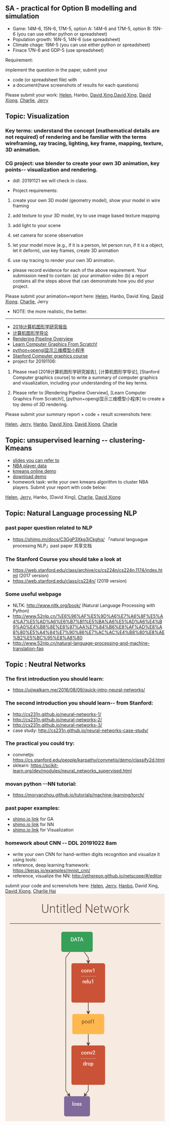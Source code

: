 ## SA - practical for Option B modelling and simulation
* Game: 14M-6, 15N-6, 17M-5, option A: 14M-6 and 17M-5, option B: 15N-6 (you can use either python or spreadsheet)
* Population growth: 16N-5, 14N-6 (use spreadsheet)
* Climate chage: 19M-5 (you can use either python or spreadsheet)
* Finace  17N-6 and GDP-5 (use spreadsheet)

Requirement:

implement the question in the paper, submit your 

* code (or spreadsheet file)  with 
* a document(have screenshots of results for each questions)

Please submit your work: [Helen](https://github.com/HelenBai2002Tong/Cesium/tree/master/Projects%26Assignments/OptionB_Realization), Hanbo, [David Xing](https://github.com/gtx1080/start/blob/master/Option/bug.xlsx),[David Xing](https://github.com/gtx1080/start/blob/master/Option/game.py), [David Xiong](https://github.com/xiongdawei/assignment/tree/master/SA), [Charlie](https://github.com/hhshhd/hhshhd/blob/master/IB%20CS/Hw/OptionB%20spreadsheet_Charlie%20Hai.xlsx), [Jerry](https://github.com/JerryHao2001/HAO/tree/master/IB/Paper3/Summative)


##  Topic: Visualization 
###  Key terms: understand the concept (mathematical details are not required) of rendering and be familiar with the terms wireframing, ray tracing, lighting, key frame, mapping, texture, 3D animation.

### CG project: use blender to create your own 3D animation, key points-- visualization and rendering. 
* ddl: 20191121 we will check in class.

* Project requirements:
1. create your own 3D model (geometry model), show your model in wire framing

2. add texture to your 3D model, try to use image based texture mapping 

3. add light to your scene 

4. set camera for scene observation

5. let your model move (e.g., if it is a person, let person run, if it is a object, let it deform), use key frames, create 3D animation

6. use ray tracing to render your own 3D animation.

* please record evidence for each of the above requirement. Your submission need to contain: (a) your animation video (b) a report contains all the steps above that can demonstrate how you did your project. 

Please submit your animation+report here: [Helen](https://github.com/HelenBai2002Tong/Cesium/tree/master/Option/BLENDER), Hanbo, David Xing, [David Xiong](https://github.com/xiongdawei/assignment/blob/master/3D_Blender/video.md), [Charlie](https://github.com/hhshhd/hhshhd/tree/master/IB%20CS/Hw/Blender_Smoke), Jerry

*   NOTE: the more realistic, the better. 
--------------------------------------------------------------------------------------------------------------


* [2018计算机图形学研究报告]( https://zhuanlan.zhihu.com/p/42717450 )
* [计算机图形学导论](https://zhuanlan.zhihu.com/p/46620260)
* [Rendering Pipeline Overview](https://www.khronos.org/opengl/wiki/Rendering_Pipeline_Overview)
* [Learn Computer Graphics From Scratch!](https://www.scratchapixel.com/)
* [python+opengl显示三维模型小程序](https://my.oschina.net/u/3018050/blog/1808448)
* [Stanford Computer graphics course](https://web.stanford.edu/class/cs148/lectures.html)
*  project for 20191106:  

1. Please read [2018计算机图形学研究报告], [计算机图形学导论], [Stanford Computer graphics course] to write a summary of computer graphics and visualization, including your understanding of the key terms.

2. Please refer to [Rendering Pipeline Overview], [Learn Computer Graphics From Scratch!], [python+opengl显示三维模型小程序] to create a toy demo of 3D rendering. 


Please submit your summary report + code + result screenshots here: 

[Helen](https://github.com/HelenBai2002Tong/Cesium/tree/master/Option), [Jerry](https://github.com/JerryHao2001/HAO/tree/master/IB/Paper3/Visualization), [Hanbo](https://github.com/Haannbboo/Hanbbboo/tree/master/2.%20Option/Graphics), [David Xing](https://github.com/gtx1080/start/blob/master/CaseStudy/calculate.py), [David Xiong](https://github.com/xiongdawei/assignment), [Charlie](https://github.com/hhshhd/hhshhd/tree/master/IB%20CS/Hw/OptionB.3)

## Topic: unsupervised learning -- clustering-Kmeans
*  [slides you can refer to](https://github.com/wudithu08/icc-rdfz-ibdp-2020/blob/master/2.Options/B-%20Modelling%20and%20simulation/files/%E4%BA%BA%E5%B7%A5%E6%99%BA%E8%83%BD%E2%80%94%E2%80%94%E8%87%AA%E5%8A%A8%E9%A9%BE%E9%A9%B6%E7%AC%AC4%E6%AC%A1%E8%AF%BEv1.pdf)
* [NBA player data](https://github.com/wudithu08/icc-rdfz-ibdp-2020/blob/master/2.Options/B-%20Modelling%20and%20simulation/files/nba_2013.csv)
* [kmeans online demo](http://stanford.edu/class/ee103/visualizations/kmeans/kmeans.html) 
* [download demo](https://github.com/wudithu08/icc-rdfz-ibdp-2020/blob/master/2.Options/B-%20Modelling%20and%20simulation/files/k-means%20demo%20%E4%B8%8B%E8%BD%BD%E7%BD%91%E9%A1%B5%E7%89%88-20191030.zip)
* homework task: write your own kmeans algorithm to cluster NBA players. Submit your report with code below:

[Helen](https://github.com/HelenBai2002Tong/Cesium/tree/master/Option), [Jerry](https://github.com/JerryHao2001/HAO/blob/master/tests/k_means_NBA.py), Hanbo, [David Xing], [Charlie](https://github.com/hhshhd/hhshhd/blob/master/IB%20CS/Hw/kmeans.py), [David Xiong](https://github.com/xiongdawei/Automatic-Schedule-Generator/tree/master/Computer_Graphics)


## Topic: Natural Language processing NLP
### past paper question related to NLP
* https://shimo.im/docs/C3GgP3Xkg3jCkghq/ 「natural languague processing NLP」past paper 共享文档
### The Stanford Course you should take a look at
* https://web.stanford.edu/class/archive/cs/cs224n/cs224n.1174/index.html  (2017 version)
* https://web.stanford.edu/class/cs224n/ (2019 version)

### Some useful webpage 
* NLTK: http://www.nltk.org/book/   (Natural Language Processing with Python)
* http://www.52nlp.cn/%E6%96%AF%E5%9D%A6%E7%A6%8F%E5%A4%A7%E5%AD%A6%E6%B7%B1%E5%BA%A6%E5%AD%A6%E4%B9%A0%E4%B8%8E%E8%87%AA%E7%84%B6%E8%AF%AD%E8%A8%80%E5%A4%84%E7%90%86%E7%AC%AC%E4%B8%80%E8%AE%B2%E5%BC%95%E8%A8%80
* http://www.52nlp.cn/natural-language-processing-and-machine-translation-faq


## Topic : Neutral Networks
### The first introduction you should learn:
*  https://ujjwalkarn.me/2016/08/09/quick-intro-neural-networks/

### The second introduction you should learn-- from Stanford:
* http://cs231n.github.io/neural-networks-1/ 
* http://cs231n.github.io/neural-networks-2/
* http://cs231n.github.io/neural-networks-3/ 
* case study: http://cs231n.github.io/neural-networks-case-study/ 

### The practical you could try: 
* convnetjs: https://cs.stanford.edu/people/karpathy/convnetjs/demo/classify2d.html 
* sklearn:  https://scikit-learn.org/dev/modules/neural_networks_supervised.html 

### movan python --NN tutorial:
* https://morvanzhou.github.io/tutorials/machine-learning/torch/ 

### past paper examples:
* [shimo.io link](https://shimo.im/docs/Kqqrwd8g33DJhVWk) for GA 
* [shimo.io link](https://shimo.im/docs/X8kvTG6PRvdgKd3y) for NN
* [shimo.io link](https://shimo.im/docs/tWDKDVyRvpQDdvCK) for Visualization



### homework about CNN -- DDL 20191022 8am 
* write your own CNN for hand-written digits recognition and visualize it using tools:
* reference, deep learning framework: https://keras.io/examples/mnist_cnn/   
* reference, visualize the NN: http://ethereon.github.io/netscope/#/editor

submit your code and screenshots here: [Helen](https://github.com/HelenBai2002Tong/Cesium/blob/master/Projects%26Assignments/NNKeras1.py), [Jerry](https://github.com/JerryHao2001/HAO/blob/master/tests/CNN/CNN.py), [Hanbo](https://github.com/Haannbboo/Hanbbboo/blob/master/2.%20Option/mnist.py), David Xing, [David Xiong](https://github.com/xiongdawei/Automatic-Schedule-Generator/blob/master/Homework/handwritting.py), [Charlie Hai](https://github.com/hhshhd/hhshhd/blob/master/IB%20CS/Hw/kmeans.py)
![Helen's](https://github.com/HelenBai2002Tong/Cesium/blob/master/Picture/%E5%BE%AE%E4%BF%A1%E5%9B%BE%E7%89%87_20191022015518.png)
